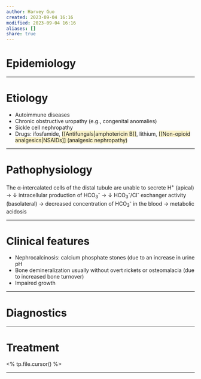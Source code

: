 ```yaml
---
author: Harvey Guo
created: 2023-09-04 16:16
modified: 2023-09-04 16:16
aliases: []
share: true
---
```

# Epidemiology


---
# Etiology
- Autoimmune diseases
- Chronic obstructive uropathy (e.g., congenital anomalies)
- Sickle cell nephropathy
- Drugs: ifosfamide, <span style="background:rgba(240, 200, 0, 0.2)">[[Antifungals|amphotericin B]]</span>, lithium, <span style="background:rgba(240, 200, 0, 0.2)">[[Non-opioid analgesics|NSAIDs]] (analgesic nephropathy)</span>

---
# Pathophysiology
The α-intercalated cells of the distal tubule are unable to secrete H<sup>+</sup> (apical) → ↓ intracellular production of HCO<sub>3</sub><sup>-</sup>  → ↓ HCO<sub>3</sub><sup>-</sup>/Cl<sup>-</sup> exchanger activity (basolateral) → decreased concentration of HCO<sub>3</sub><sup>-</sup> in the blood → metabolic acidosis

---
# Clinical features
- Nephrocalcinosis: calcium phosphate stones (due to an increase in urine pH
- Bone demineralization usually without overt rickets or osteomalacia (due to increased bone turnover)
- Impaired growth

---
# Diagnostics


---
# Treatment
<% tp.file.cursor() %>

---
